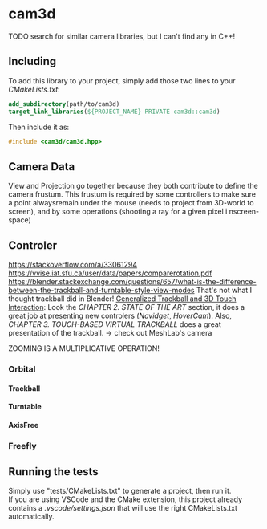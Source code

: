 # cam3d

TODO search for similar camera libraries, but I can't find any in C++!

## Including

To add this library to your project, simply add those two lines to your *CMakeLists.txt*:
```cmake
add_subdirectory(path/to/cam3d)
target_link_libraries(${PROJECT_NAME} PRIVATE cam3d::cam3d)
```

Then include it as:
```cpp
#include <cam3d/cam3d.hpp>
```

## Camera Data

View and Projection go together because they both contribute to define the camera frustum. This frustum is required by some controllers to make sure a point alwaysremain under the mouse (needs to project from 3D-world to screen), and by some operations (shooting a ray for a given pixel i nscreen-space)

## Controler

https://stackoverflow.com/a/33061294
https://vvise.iat.sfu.ca/user/data/papers/comparerotation.pdf
https://blender.stackexchange.com/questions/657/what-is-the-difference-between-the-trackball-and-turntable-style-view-modes That's not what I thought trackball did in Blender!
[Generalized Trackball and 3D Touch Interaction](https://core.ac.uk/download/pdf/14704955.pdf): Look the *CHAPTER 2. STATE OF THE ART* section, it does a great job at presenting new controlers (*Navidget*, *HoverCam*). Also, *CHAPTER 3. TOUCH-BASED VIRTUAL TRACKBALL* does a great presentation of the trackball.
-> check out MeshLab's camera

ZOOMING IS A MULTIPLICATIVE OPERATION!

### Orbital

#### Trackball

#### Turntable

#### AxisFree

### Freefly

## Running the tests

Simply use "tests/CMakeLists.txt" to generate a project, then run it.<br/>
If you are using VSCode and the CMake extension, this project already contains a *.vscode/settings.json* that will use the right CMakeLists.txt automatically.
